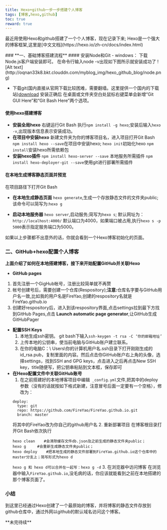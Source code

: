 ```yaml
---
title: Hexo+github一步一步搭建个人博客
tags: [博客,hexo,github]
toc: true
reward: true
---
```


<p>最近用使用Hexo和github搭建了一个个人博客，现在记录下来;
Hexo是一个强大的博客框架,这里是[中文文档](https://hexo.io/zh-cn/docs/index.html)</p>
  <!-- more -->
### **一、基础博客搭建流程**
#### 安装Node和Git
  - windows：
    下载Node.js客户端安装即可。
    在命令行输入node -v出现如下图所示就安装成功了
    ![Alt   text](http://oqnan33k8.bkt.clouddn.com/myblog_img/hexo_github_blog/node.png)

  - 下载git(国内直接从官网下载比较困难，需要翻墙。这里提供一个国内的下载站)[download](https://github.com/waylau/git-for-win)
  安装正确后 在桌面或文件夹空白处鼠标右键菜单会新增“Git GUI Here”和“Git Bash Here”两个选项。



#### 使用hexo搭建博客
 - **安装全局hexo**
   右键运行Git Bash 执行`npm install -g hexo`;安装后输入`hexo -v`,出现版本信息表示安装成功。
 - **在项目中安装hexo**
    新建文件夹为你的博客项目名，进入项目打开Git Bash
    `npm install hexo --save`在项目中安装hexo;
    `hexo init`初始化hexo
    `npm install`安装hexo所需依赖包
 - **安装hexo插件**
    `npm install hexo-server --save` 本地服务所需插件
    `npm install hexo-deployer-git --save`使用git进行部署所需插件

#### 在本地生成博客静态页面并预览
在项目路径下打开Git Bash
 - **在本地生成静态页面**
  `hexo generate`,生成一个存放静态文件的文件夹public;该命令可以简写为:`hexo g`

- **启动本地服务器**
  `hexo server`,启动服务;简写为`hexo s`;
  默认网址为：`http://localhost:4000/`
  默认端口为4000，如果端口被占用,执行`hexo s -p 5000`表示指定服务端口为5000。

如果以上步骤都不出意外的话，你就会看到一个Hexo博客初始化的页面。

### **二、GitHub+hexo配置个人博客**
 **上面介绍了如何在本地搭建博客，接下来开始配置GitHub并关联Hexo**
 - **GitHub pages**
1. 首先注册一个GigHub帐号，注册比较简单就不再赘
2. 帐号创建号后，需要创建一个仓库(Respository);**注意:**</b>仓库名字要与GitHub用户名一致,比如我的用户名是FireYao,创建的respository名就是FireYao.github.io
3. 创建好respository后，进入到该respository界面,点击settings拉到最下方找到GitHub Pages,点击 **Launch automatic page generator**,让GitHub生成GitHubPager

- **配置SSH Keys**
  1. 本地生成ssh密钥。
  git bash下输入`ssh-keygen -t rsa -C ‘你的邮箱地址’`
  2. 上传本地的公钥串，使当前电脑与GitHub账户建立联系。
  3. 在你的电脑C：\ Users\你的计算机用户名.ssh目录下打开刚刚生成的id_rsa.pub，复制里面的内容。然后点击你GitHub账户右上角的头像，选择settings，找到SSH and GPG keys，点击进入之后再点击New SSH key，title随便写，把公钥串粘贴到文本框，保存即可
- **在Hexo配置文件中关联GitHub账号**
  1. 在之前搭建好的本地博客项目中编辑` _config.yml`文件,把其中的deploy参数（没有的话就按如下格式新建，注意冒号后面一定要有一个空格），修改为：
  ```code
  deploy:
  	type: git
  	repo: https://github.com/FireYao/FireYao.github.io.git
  	branch: master
  ```
  将其中的FireYao改为你自己的github用户名
  2. 重新部署项目
    在博客根目录打开Git Bash依次执行
    ```code
    hexo clean    #会清除缓存文件db.json及之前生成的静态文件夹public；
    hexo g     #会重新生成静态文件夹public；
    hexo deploy    #把本地生成的静态文件部署到FireYao.github.io这个仓库中的master分支上；简写形式为hexo d
    ```
    `hexo g 和 hexo d可以合并在一起写：hexo g -d`
  3. 在浏览器中访问博客
     在浏览器中输入`FireYao.github.io`,没毛病的话，你应该就能看到之前在本地搭建的那个博客页面了。

### 小结    
<p>
  到这里已经通过Hexo创建了一个最原始的博客，并将博客的静态文件存放到github仓库中，通过外网以github的默认域名访问这个博客。
</p>
**未完待续**
